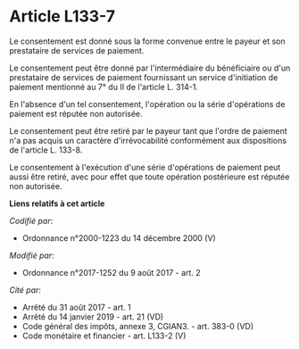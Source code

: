 # Article L133-7

Le consentement est donné sous la forme convenue entre le payeur et son prestataire de services de paiement.

Le consentement peut être donné par l'intermédiaire du bénéficiaire ou d'un prestataire de services de paiement fournissant
un service d'initiation de paiement mentionné au 7° du II de l'article L. 314-1.

En l'absence d'un tel consentement, l'opération ou la série d'opérations de paiement est réputée non autorisée.

Le consentement peut être retiré par le payeur tant que l'ordre de paiement n'a pas acquis un caractère d'irrévocabilité
conformément aux dispositions de l'article L. 133-8.

Le consentement à l'exécution d'une série d'opérations de paiement peut aussi être retiré, avec pour effet que toute
opération postérieure est réputée non autorisée.

**Liens relatifs à cet article**

_Codifié par_:

  - Ordonnance n°2000-1223 du 14 décembre 2000 (V)

_Modifié par_:

  - Ordonnance n°2017-1252 du 9 août 2017 - art. 2

_Cité par_:

  - Arrêté du 31 août 2017 - art. 1
  - Arrêté du 14 janvier 2019 - art. 21 (VD)
  - Code général des impôts, annexe 3, CGIAN3. - art. 383-0 (VD)
  - Code monétaire et financier - art. L133-2 (V)
